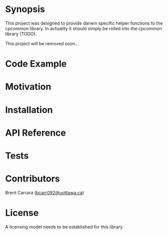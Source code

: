 Synopsis
========
This project was designed to provide darwin specific helper functions to the cpcommon library. In actuality it should simply be rolled into the cpcommon library (TODO).

This project will be removed soon...

Code Example
============

Motivation
==========

Installation
============

API Reference
=============

Tests
=====

Contributors
============
Brent Carrara (bcarr092@uottawa.ca)

License
=======
A licensing model needs to be established for this library.
